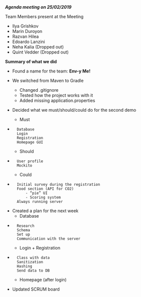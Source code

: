 ***Agenda meeting on 25/02/2019***

Team Members present at the Meeting
- Ilya Grishkov
- Marin Duroyon
- Razvan Hilea
- Edoardo Lanzini
- Neha Kalia (Dropped out)
- Quint Vedder (Dropped out)

**Summary of what we did**

- Found a name for the team: **Env-y Me!**

- We switched from Maven to Gradle
	* Changed .gitignore
	* Tested how the project works with it
	* Added missing application.properties

- Decided what we must/should/could do for the second demo
	* Must
* 		Database
 		Login
 		Registration
 		Homepage GUI
    * Should
* 		User profile
		Mockito 
    * Could 
*		Initial survey during the registration
 		Food section (API for CO2)
 			- “pie” UI
 			- Scoring system
 		Always running server


- Created a plan for the next week
    * Database
* 		Research
 		Schema
 		Set up
 		Communication with the server
    * Login + Registration
* 		Class with data
 		Sanitization
 		Hashing
 		Send data to DB
    * Homepage (after login)


- Updated SCRUM board
